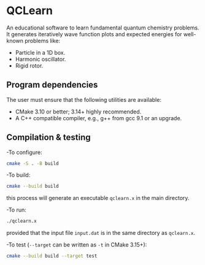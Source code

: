 # QCLearn
An educational software to learn fundamental quantum chemistry problems. It generates iteratively wave function plots and expected energies for well-known problems like:

- Particle in a 1D box.
- Harmonic oscillator. 
- Rigid rotor.

## Program dependencies

The user must ensure that the following utilities are available:

- CMake 3.10 or better; 3.14+ highly recommended.
- A C++ compatible compiler, e.g., g++ from gcc 9.1 or an upgrade.

## Compilation & testing

-To configure:

```bash
cmake -S . -B build
```

-To build:

```bash
cmake --build build
```
this process will generate an executable `qclearn.x` in the main directory. 

-To run:
```bash
./qclearn.x
```
provided that the input file `input.dat` is in the same directory as `qclearn.x`. 

-To test (`--target` can be written as `-t` in CMake 3.15+):

```bash
cmake --build build --target test
```

